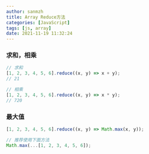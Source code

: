 ```yaml
---
author: sanmzh
title: Array Reduce方法
categories: [JavaScript]
tags: [js, array]
date: 2021-11-19 11:32:24
---
```


<Boxx changeTime="30000"/>

### 求和，相乘
```js
// 求和
[1, 2, 3, 4, 5, 6].reduce((x, y) => x + y);
// 21

// 相乘
[1, 2, 3, 4, 5, 6].reduce((x, y) => x * y);
// 720
```

### 最大值
```js
[1, 2, 3, 4, 5, 6].reduce((x, y) => Math.max(x, y));

// 推荐使用下面方法
Math.max(...[1, 2, 3, 4, 5, 6]);
```

